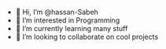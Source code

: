 - 👋 Hi, I’m @hassan-Sabeh
- 👀 I’m interested in Programming
- 🌱 I’m currently learning many stuff
- 💞️ I’m looking to collaborate on cool projects

<!---
hassan-Sabeh/hassan-Sabeh is a ✨ special ✨ repository because its `README.md` (this file) appears on your GitHub profile.
You can click the Preview link to take a look at your changes.
--->
